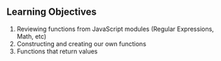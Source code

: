 <section class="module-section" name="Learning Objectives">&nbsp;</section>

##  Learning Objectives

1.  Reviewing functions from JavaScript modules (Regular Expressions, Math, etc)
2.  Constructing and creating our own functions
3.  Functions that return values


